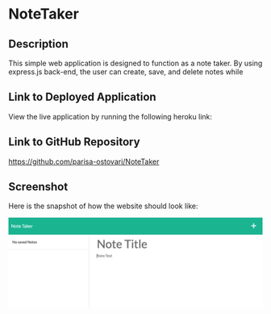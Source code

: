 # NoteTaker

## Description
This simple web application is designed to function as a note taker. By using express.js back-end, the user can create, save, and delete notes while  

## Link to Deployed Application
View the live application by running the following heroku link:


## Link to GitHub Repository
https://github.com/parisa-ostovari/NoteTaker

## Screenshot
Here is the snapshot of how the website should look like:
 
![alt="Note Taker Screenshot"](./public/assets/images/NoteTakerScreenshot.png)